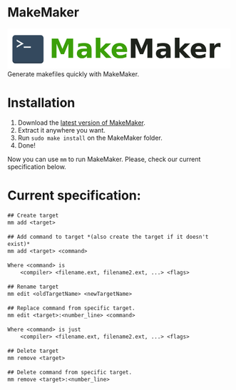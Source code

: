 # MakeMaker
![MakeMaker - Generate makefiles quickly!](documentation/logo.png)
Generate makefiles quickly with MakeMaker.

# Installation

1. Download the [latest version of MakeMaker](https://github.com/paladini/MakeMaker/archive/master.zip).
2. Extract it anywhere you want.
3. Run `sudo make install` on the MakeMaker folder.
4. Done!

Now you can use `mm` to run MakeMaker. Please, check our current specification below.

# Current specification:

	## Create target
	mm add <target>
		
	## Add command to target *(also create the target if it doesn't exist)*
	mm add <target> <command>

	Where <command> is
		<compiler> <filename.ext, filename2.ext, ...> <flags>
		
	## Rename target
	mm edit <oldTargetName> <newTargetName>

	## Replace command from specific target.
	mm edit <target>:<number_line> <command>

	Where <command> is just
		<compiler> <filename.ext, filename2.ext, ...> <flags>

	## Delete target
	mm remove <target>

	## Delete command from specific target.
	mm remove <target>:<number_line>
